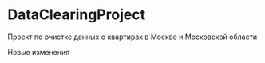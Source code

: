 # DataClearingProject

Проект по очистке данных о квартирах в Москве и Московской области

Новые изменения
